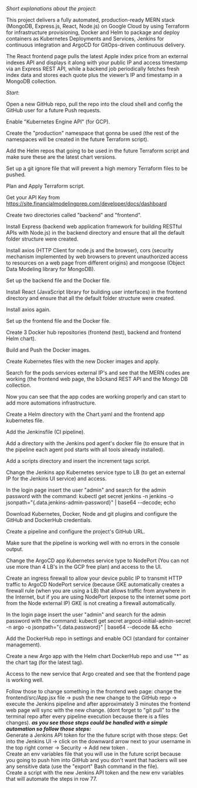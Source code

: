 *Short explanations about the project*:

This project delivers a fully automated, production-ready MERN stack (MongoDB, Express.js, React, Node.js) on Google Cloud by using Terraform for infrastructure provisioning, Docker and Helm to package and deploy containers as Kubernetes Deployments and Services, Jenkins for continuous integration and ArgoCD for GitOps-driven continuous delivery.

The React frontend page pulls the latest Apple index price from an external indexes API and displays it along with your public IP and access timestamp via an Express REST API, while a backend job periodically fetches fresh index data and stores each quote plus the viewer’s IP and timestamp in a MongoDB collection.

*Start*:

Open a new GitHub repo, pull the repo into the cloud shell and config the GitHub user for a future Push requests.

Enable "Kubernetes Engine API" (for GCP).

Create the "production" namespace that gonna be used (the rest of the namespaces will be created in the future Terraform script).

Add the Helm repos that going to be used in the future Terraform script and make sure these are the latest chart versions.

Set up a git ignore file that will prevent a high memory Terraform files to be pushed. 

Plan and Apply Terraform script.

Get your API Key from https://site.financialmodelingprep.com/developer/docs/dashboard

Create two directories called "backend" and "frontend".

Install Express (backend web application framework for building RESTful APIs with Node.js) in the backend directory and ensure that all the default folder structure were created.

Install axios (HTTP Client for node.js and the browser), cors (security mechanism implemented by web browsers to prevent unauthorized access to resources on a web page from different origins) and mongoose (Object Data Modeling library for MongoDB).

Set up the backend file and the Docker file.

Install React (JavaScript library for building user interfaces) in the frontend directory and ensure that all the default folder structure were created.

Install axios again.

Set up the frontend file and the Docker file.

Create 3 Docker hub repositories (frontend (test), backend and frontend Helm chart).

Build and Push the Docker images.

Create Kubernetes files with the new Docker images and apply.

Search for the pods services external IP's and see that the MERN codes are working (the frontend web page, the b3ckand REST API and the Mongo DB collection.

Now you can see that the app codes are working properly and can start to add more automations infrastructure.

Create a Helm directory with the Chart.yaml and the frontend app kubernetes file.

Add the Jenkinsfile (CI pipeline).

Add a directory with the Jenkins pod agent's docker file (to ensure that in the pipeline each agent pod starts with all tools already installed).

Add a scripts directory and insert the increment tags script.

Change the Jenkins app Kubernetes service type to LB (to get an external IP for the Jenkins UI service) and access.

In the login page insert the user "admin" and search for the admin password with the command:                                                                          kubectl get secret jenkins -n jenkins   -o jsonpath="{.data.jenkins-admin-password}" | base64 --decode; echo

Download Kubernetes, Docker, Node and git plugins and configure the GitHub and DockerHub credentials.

Create a pipeline and configure the project's GitHub URL.

Make sure that the pipeline is working well with no errors in the console output.

Change the ArgoCD app Kubernetes service type to NodePort (You can not use more than 4 LB's in the GCP free plan) and access to the UI.

Create an ingress firewall to allow your device public IP to transmit HTTP traffic to ArgoCD NodePort service (because GKE automatically creates a firewall rule (when you are using a LB) that allows traffic from anywhere in the Internet, but if you are using NodePort (expose to the internet some port from the Node external IP) GKE is not creating a firewall automatically. 

In the login page insert the user "admin" and search for the admin password with the command:                                                                          kubectl get secret argocd-initial-admin-secret -n argo -o jsonpath="{.data.password}" | base64 --decode && echo

Add the DockerHub repo in settings and enable OCI (standard for container management).

Create a new Argo app with the Helm chart DockerHub repo and use "*" as the chart tag (for the latest tag).

Access to the new service that Argo created and see that the frontend page is working well.

Follow those to change something in the frontend web page: change the frontend/src/App.jsx file -> push the new change to the GitHub repo -> execute the Jenkins pipeline and after approximately 3 minutes the frontend web page will sync with the new change. (dont forget to "git pull" to the terminal repo after every pipeline execution because there is a files changes).                                                                                                                                   ***as you see those steps could be handled with a simple automation so follow those steps:***                                                                                                                                             
Generate a Jenkins API token for the the future script with those steps: Get into the Jenkins UI -> click on the downward arrow next to your username in the top right corner -> Security -> Add new token .                                                                                                                                                     
Create an env variables file that you will use in the future script because you going to push him into GitHub and you don't want that hackers will see any sensitive data (use the "export" Bash command in the file).                                                                                                                                                                                        
Create a script with the new Jenkins API token and the new env variables that will automate the steps in row 77.  
